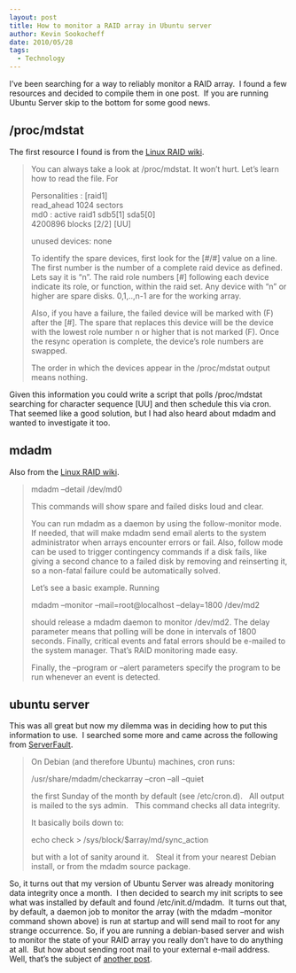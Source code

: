 ```yaml
---
layout: post
title: How to monitor a RAID array in Ubuntu server
author: Kevin Sookocheff
date: 2010/05/28
tags:
  - Technology
---
```


I’ve been searching for a way to reliably monitor a RAID array.  I found a few resources and decided to compile them in one post.  If you are running Ubuntu Server skip to the bottom for some good news. 

## /proc/mdstat

The first resource I found is from the [Linux RAID wiki][1].

 [1]: https://raid.wiki.kernel.org/index.php/Detecting,_querying_and_testing#Monitoring_RAID_arrays:/etc/cron.d

> You can always take a look at /proc/mdstat. It won’t hurt. Let’s learn how to read the file. For
> 
> Personalities : \[raid1\]  
> read_ahead 1024 sectors  
> md0 : active raid1 sdb5\[1\] sda5\[0\]  
> 4200896 blocks \[2/2\] \[UU\]
> 
> unused devices: none
> 
> To identify the spare devices, first look for the \[#/#\] value on a line. The first number is the number of a complete raid device as defined. Lets say it is “n”. The raid role numbers \[#\] following each device indicate its role, or function, within the raid set. Any device with “n” or higher are spare disks. 0,1,..,n-1 are for the working array.
> 
> Also, if you have a failure, the failed device will be marked with (F) after the \[#\]. The spare that replaces this device will be the device with the lowest role number n or higher that is not marked (F). Once the resync operation is complete, the device’s role numbers are swapped.
> 
> The order in which the devices appear in the /proc/mdstat output means nothing.

Given this information you could write a script that polls /proc/mdstat searching for character sequence \[UU\] and then schedule this via cron. That seemed like a good solution, but I had also heard about mdadm and wanted to investigate it too.

## mdadm

Also from the [Linux RAID wiki][1].

> mdadm –detail /dev/md0
> 
> This commands will show spare and failed disks loud and clear.
> 
> You can run mdadm as a daemon by using the follow-monitor mode. If needed, that will make mdadm send email alerts to the system administrator when arrays encounter errors or fail. Also, follow mode can be used to trigger contingency commands if a disk fails, like giving a second chance to a failed disk by removing and reinserting it, so a non-fatal failure could be automatically solved.
> 
> Let’s see a basic example. Running
> 
> mdadm –monitor –mail=root@localhost –delay=1800 /dev/md2
> 
> should release a mdadm daemon to monitor /dev/md2. The delay parameter means that polling will be done in intervals of 1800 seconds. Finally, critical events and fatal errors should be e-mailed to the system manager. That’s RAID monitoring made easy.
> 
> Finally, the –program or –alert parameters specify the program to be run whenever an event is detected.

## ubuntu server

This was all great but now my dilemma was in deciding how to put this information to use.  I searched some more and came across the following from [ServerFault][2].

 [2]: http://serverfault.com/questions/49939/daemon-to-verify-linux-md-raid

> On Debian (and therefore Ubuntu) machines, cron runs:
> 
> /usr/share/mdadm/checkarray –cron –all –quiet
> 
> the first Sunday of the month by default (see /etc/cron.d).   All output is mailed to the sys admin.   This command checks all data integrity.
> 
> It basically boils down to:
> 
> echo check > /sys/block/$array/md/sync_action
> 
> but with a lot of sanity around it.   Steal it from your nearest Debian install, or from the mdadm source package.

So, it turns out that my version of Ubuntu Server was already monitoring data integrity once a month.  I then decided to search my init scripts to see what was installed by default and found /etc/init.d/mdadm.  It turns out that, by default, a daemon job to monitor the array (with the mdadm –monitor command shown above) is run at startup and will send mail to root for any strange occurrence. So, if you are running a debian-based server and wish to monitor the state of your RAID array you really don’t have to do anything at all.  But how about sending root mail to your external e-mail address.  Well, that’s the subject of [another post][3].

 [3]: http://www.kevinsookocheff.com/2010/06/01/how-to-forward-root-users-mail-to-an-external-address/
